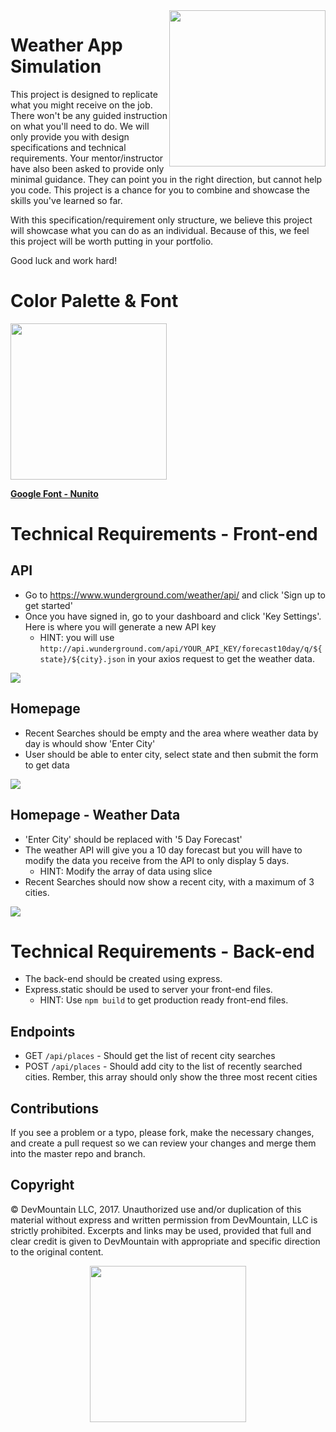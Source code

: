 <img src="https://s3.amazonaws.com/devmountain/readme-logo.png" width="250" align="right">


# Weather App Simulation

This project is designed to replicate what you might receive on the job. There won't be any guided instruction on what you'll need to do. We will only provide you with design specifications and technical requirements. Your mentor/instructor have also been asked to provide only minimal guidance. They can point you in the right direction, but cannot help you code. This project is a chance for you to combine and showcase the skills you've learned so far.

With this specification/requirement only structure, we believe this project will showcase what you can do as an individual. Because of this, we feel this project will be worth putting in your portfolio.

Good luck and work hard!

# Color Palette & Font

<img src="./assets/color_scheme.png" width="250"/>

<b><a href="https://fonts.google.com/specimen/Nunito">Google Font - Nunito</a></b>

# Technical Requirements - Front-end

## API
* Go to https://www.wunderground.com/weather/api/ and click 'Sign up to get started'
* Once you have signed in, go to your dashboard and click 'Key Settings'. Here is where you will generate a new API key
  * HINT: you will use `http://api.wunderground.com/api/YOUR_API_KEY/forecast10day/q/${state}/${city}.json` in your axios request to get the weather data.
<img src="./assets/wunderground_dashboard.png" />

## Homepage
* Recent Searches should be empty and the area where weather data by day is whould show 'Enter City'
* User should be able to enter city, select state and then submit the form to get data
<img src="./assets/start.png" />

## Homepage - Weather Data
* 'Enter City' should be replaced with '5 Day Forecast'
* The weather API will give you a 10 day forecast but you will have to modify the data you receive from the API to only display 5 days.
  * HINT: Modify the array of data using slice
* Recent Searches should now show a recent city, with a maximum of 3 cities.
<img src="./assets/city.png" />

# Technical Requirements - Back-end
* The back-end should be created using express. 
* Express.static should be used to server your front-end files.
  * HINT: Use `npm build` to get production ready front-end files.


## Endpoints
* GET `/api/places` - Should get the list of recent city searches
* POST `/api/places` - Should add city to the list of recently searched cities. Rember, this array should only show the three most recent cities

## Contributions

If you see a problem or a typo, please fork, make the necessary changes, and create a pull request so we can review your changes and merge them into the master repo and branch.

## Copyright

© DevMountain LLC, 2017. Unauthorized use and/or duplication of this material without express and written permission from DevMountain, LLC is strictly prohibited. Excerpts and links may be used, provided that full and clear credit is given to DevMountain with appropriate and specific direction to the original content.

<p align="center">
<img src="https://s3.amazonaws.com/devmountain/readme-logo.png" width="250">
</p>
